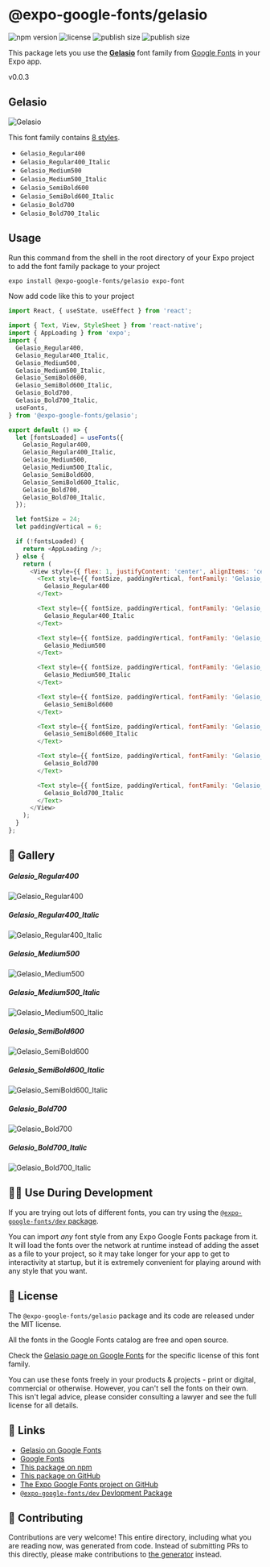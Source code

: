 # @expo-google-fonts/gelasio

![npm version](https://flat.badgen.net/npm/v/@expo-google-fonts/gelasio)
![license](https://flat.badgen.net/github/license/expo/google-fonts)
![publish size](https://flat.badgen.net/packagephobia/install/@expo-google-fonts/gelasio)
![publish size](https://flat.badgen.net/packagephobia/publish/@expo-google-fonts/gelasio)

This package lets you use the [**Gelasio**](https://fonts.google.com/specimen/Gelasio) font family from [Google Fonts](https://fonts.google.com/) in your Expo app.

v0.0.3

## Gelasio

![Gelasio](./font-family.png)

This font family contains [8 styles](#-gallery).

- `Gelasio_Regular400`
- `Gelasio_Regular400_Italic`
- `Gelasio_Medium500`
- `Gelasio_Medium500_Italic`
- `Gelasio_SemiBold600`
- `Gelasio_SemiBold600_Italic`
- `Gelasio_Bold700`
- `Gelasio_Bold700_Italic`

## Usage

Run this command from the shell in the root directory of your Expo project to add the font family package to your project
```sh
expo install @expo-google-fonts/gelasio expo-font
```

Now add code like this to your project
```js
import React, { useState, useEffect } from 'react';

import { Text, View, StyleSheet } from 'react-native';
import { AppLoading } from 'expo';
import {
  Gelasio_Regular400,
  Gelasio_Regular400_Italic,
  Gelasio_Medium500,
  Gelasio_Medium500_Italic,
  Gelasio_SemiBold600,
  Gelasio_SemiBold600_Italic,
  Gelasio_Bold700,
  Gelasio_Bold700_Italic,
  useFonts,
} from '@expo-google-fonts/gelasio';

export default () => {
  let [fontsLoaded] = useFonts({
    Gelasio_Regular400,
    Gelasio_Regular400_Italic,
    Gelasio_Medium500,
    Gelasio_Medium500_Italic,
    Gelasio_SemiBold600,
    Gelasio_SemiBold600_Italic,
    Gelasio_Bold700,
    Gelasio_Bold700_Italic,
  });

  let fontSize = 24;
  let paddingVertical = 6;

  if (!fontsLoaded) {
    return <AppLoading />;
  } else {
    return (
      <View style={{ flex: 1, justifyContent: 'center', alignItems: 'center' }}>
        <Text style={{ fontSize, paddingVertical, fontFamily: 'Gelasio_Regular400' }}>
          Gelasio_Regular400
        </Text>

        <Text style={{ fontSize, paddingVertical, fontFamily: 'Gelasio_Regular400_Italic' }}>
          Gelasio_Regular400_Italic
        </Text>

        <Text style={{ fontSize, paddingVertical, fontFamily: 'Gelasio_Medium500' }}>
          Gelasio_Medium500
        </Text>

        <Text style={{ fontSize, paddingVertical, fontFamily: 'Gelasio_Medium500_Italic' }}>
          Gelasio_Medium500_Italic
        </Text>

        <Text style={{ fontSize, paddingVertical, fontFamily: 'Gelasio_SemiBold600' }}>
          Gelasio_SemiBold600
        </Text>

        <Text style={{ fontSize, paddingVertical, fontFamily: 'Gelasio_SemiBold600_Italic' }}>
          Gelasio_SemiBold600_Italic
        </Text>

        <Text style={{ fontSize, paddingVertical, fontFamily: 'Gelasio_Bold700' }}>
          Gelasio_Bold700
        </Text>

        <Text style={{ fontSize, paddingVertical, fontFamily: 'Gelasio_Bold700_Italic' }}>
          Gelasio_Bold700_Italic
        </Text>
      </View>
    );
  }
};

```

## 🔡 Gallery

##### Gelasio_Regular400
![Gelasio_Regular400](./2c178f975cfe7fd1383143d870be6652cd515bc4ce08487980cc8a24cb7d6658.ttf.png)

##### Gelasio_Regular400_Italic
![Gelasio_Regular400_Italic](./89d39a153c70693460a8dfc8abc227627e98f02a750210cdf30eafeaa3c07eff.ttf.png)

##### Gelasio_Medium500
![Gelasio_Medium500](./065abbe7b6a9053e634e391d0b4b626891e33a25a559b218467c09f92b7cbae7.ttf.png)

##### Gelasio_Medium500_Italic
![Gelasio_Medium500_Italic](./1f797bb1ec2839e88936d4386b44e04912d4d0dd8d71e154e831a3219ef0ccd2.ttf.png)

##### Gelasio_SemiBold600
![Gelasio_SemiBold600](./b65a3501691d4bc3cf001ba7b5ce1b366cf394b48c365a5cdd65d100d824c21b.ttf.png)

##### Gelasio_SemiBold600_Italic
![Gelasio_SemiBold600_Italic](./60cd6e57a0fbd73db6d7c92723083486d34b20aaca29bd13abfcdd63d30a6965.ttf.png)

##### Gelasio_Bold700
![Gelasio_Bold700](./f820053044147cdbb3843e05a662ec45de690ea2b00e3fa9d7b8ef154b1caa0c.ttf.png)

##### Gelasio_Bold700_Italic
![Gelasio_Bold700_Italic](./14cfaa5707e104d5c01401d62d8b27006faa96f78acc2952512962cd9a5059b1.ttf.png)


## 👩‍💻 Use During Development

If you are trying out lots of different fonts, you can try using the [`@expo-google-fonts/dev` package](https://github.com/expo/google-fonts/tree/master/font-packages/dev#readme).

You can import *any* font style from any Expo Google Fonts package from it. It will load the fonts
over the network at runtime instead of adding the asset as a file to your project, so it may take longer
for your app to get to interactivity at startup, but it is extremely convenient
for playing around with any style that you want.

## 📖 License

The `@expo-google-fonts/gelasio` package and its code are released under the MIT license.

All the fonts in the Google Fonts catalog are free and open source.

Check the [Gelasio page on Google Fonts](https://fonts.google.com/specimen/Gelasio) for the specific license of this font family.

You can use these fonts freely in your products & projects - print or digital, commercial or otherwise. However, you can't sell the fonts on their own. This isn't legal advice, please consider consulting a lawyer and see the full license for all details.

## 🔗 Links

- [Gelasio on Google Fonts](https://fonts.google.com/specimen/Gelasio)
- [Google Fonts](https://fonts.google.com/)
- [This package on npm](https://www.npmjs.com/package/@expo-google-fonts/gelasio)
- [This package on GitHub](https://github.com/expo/google-fonts/tree/master/font-packages/gelasio)
- [The Expo Google Fonts project on GitHub](https://github.com/expo/google-fonts)
- [`@expo-google-fonts/dev` Devlopment Package](https://github.com/expo/google-fonts/tree/master/font-packages/dev)


## 🤝 Contributing

Contributions are very welcome! This entire directory, including what you are reading now, was generated from code. Instead of submitting PRs to this directly, please make contributions to [the generator](https://github.com/expo/google-fonts/tree/master/packages/generator) instead.
